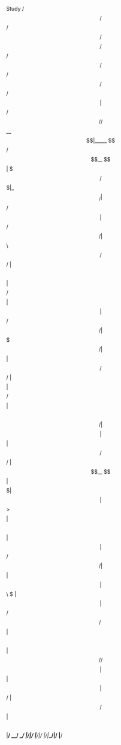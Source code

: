 Study 
 /$$   /$$  /$$$$$$  /$$$$$$$$  /$$$$$$  /$$      /$$ /$$$$$$ /$$   /$$
| $$  /$$/ /$$__  $$|_____ $$  /$$__  $$| $$$    /$$$|_  $$_/| $$  / $$
| $$ /$$/ | $$  \ $$     /$$/ | $$  \ $$| $$$$  /$$$$  | $$  |  $$/ $$/
| $$$$$/  | $$  | $$    /$$/  | $$$$$$$$| $$ $$/$$ $$  | $$   \  $$$$/ 
| $$  $$  | $$  | $$   /$$/   | $$__  $$| $$  $$$| $$  | $$    >$$  $$ 
| $$\  $$ | $$  | $$  /$$/    | $$  | $$| $$\  $ | $$  | $$   /$$/\  $$
| $$ \  $$|  $$$$$$/ /$$$$$$$$| $$  | $$| $$ \/  | $$ /$$$$$$| $$  \ $$
|__/  \__/ \______/ |________/|__/  |__/|__/     |__/|______/|__/  |__/
